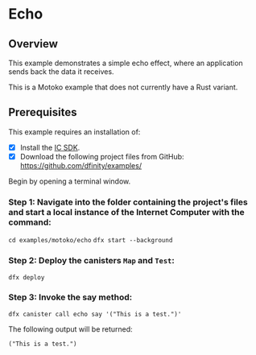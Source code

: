 # Echo

## Overview

This example demonstrates a simple echo effect, where an application sends back the data it receives.

This is a Motoko example that does not currently have a Rust variant. 


## Prerequisites
This example requires an installation of:

- [x] Install the [IC SDK](../developer-docs/setup/install/index.mdx).
- [x] Download the following project files from GitHub: https://github.com/dfinity/examples/

Begin by opening a terminal window.

### Step 1: Navigate into the folder containing the project's files and start a local instance of the Internet Computer with the command:

`cd examples/motoko/echo`
`dfx start --background`

### Step 2: Deploy the canisters `Map` and `Test`:

```
dfx deploy
```

### Step 3: Invoke the say method:

`dfx canister call echo say '("This is a test.")'`


The following output will be returned: 

```
("This is a test.")
```